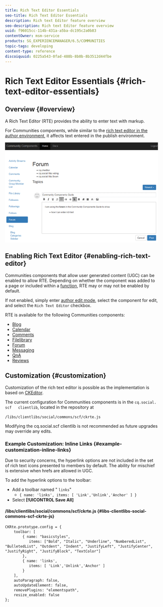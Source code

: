 ```yaml
---
title: Rich Text Editor Essentials
seo-title: Rich Text Editor Essentials
description: Rich text Editor feature overview
seo-description: Rich text Editor feature overview
uuid: f96015cc-114b-431a-a5ba-dc195c2a0b83
contentOwner: msm-service
products: SG_EXPERIENCEMANAGER/6.5/COMMUNITIES
topic-tags: developing
content-type: reference
discoiquuid: 0225a543-0fad-488b-8b0b-8b3512d44fbe
---
```


# Rich Text Editor Essentials {#rich-text-editor-essentials}

## Overview {#overview}

A Rich Text Editor (RTE) provides the ability to enter text with markup.

For Communities components, while similar to the [rich text editor in the author environment](../../help/sites-authoring/rich-text-editor.md), it affects text entered in the publish environment.

![rich-text-editor](assets/rich-text-editor.png)

## Enabling Rich Text Editor {#enabling-rich-text-editor}

Communities components that allow user generated content (UGC) can be enabled to allow RTE. Depending on whether the component was added to a page or included within a [function](functions.md), RTE may or may not be enabled by default.

If not enabled, simply enter [author edit mode](sites-console.md#authoring-site-content), select the component for edit, and select the `Rich Text Editor` checkbox.

RTE is available for the following Communities components:

* [Blog](blog-feature.md)
* [Calendar](calendar.md)
* [Comments](comments.md)
* [Filelibrary](file-library.md)
* [Forum](forum.md)
* [Messaging](configure-messaging.md)
* [QnA](working-with-qna.md)
* [Reviews](reviews.md)

## Customization {#customization}

Customization of the rich text editor is possible as the implementation is based on [CKEditor](https://www.ckeditor.com/).

The current configuration for Communities components is in the `cq.social.  scf   clientlib`, located in the repository at

`/libs/clientlibs/social/commons/scf/ckrte.js`

Modifying the cq.social.scf clientlib is not recommended as future upgrades may override any edits.

### Example Customization: Inline Links {#example-customization-inline-links}

Due to security concerns, the hyperlink options are not included in the set of rich text icons presented to members by default. The ability for mischief is extensive when hrefs are allowed in UGC.

To add the hyperlink options to the toolbar:

* Add a toolbar named " `links`"
  * `{ name: 'links', items: [ 'Link','Unlink','Anchor' ] }`
* Select **[!UICONTROL Save All]**

#### /libs/clientlibs/social/commons/scf/ckrte.js {#libs-clientlibs-social-commons-scf-ckrte-js}

```
CKRte.prototype.config = {
    toolbar: [
        { name: "basicstyles",
           items: ["Bold", "Italic", "Underline", "NumberedList", "BulletedList", "Outdent", "Indent", "JustifyLeft", "JustifyCenter", "JustifyRight", "JustifyBlock", "TextColor"]
        },
        { name: 'links',
           items: [ 'Link','Unlink','Anchor' ]
        }
    ],
    autoParagraph: false,
    autoUpdateElement: false,
    removePlugins: "elementspath",
    resize_enabled: false
};
```

